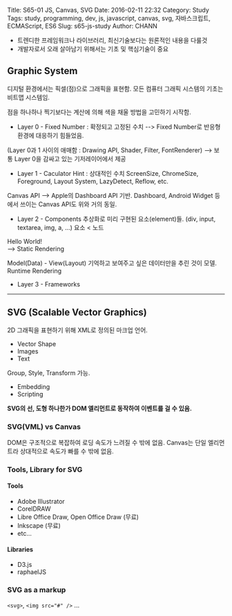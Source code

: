Title: S65-01 JS, Canvas, SVG
Date: 2016-02-11 22:32
Category: Study
Tags: study, programming, dev, js, javascript, canvas, svg, 자바스크립트, ECMAScript, ES6
Slug: s65-js-study
Author: CHANN
<!--Summary: -->

<!-- 첫 번째 출석 8865 -->

* 트렌디한 프레임워크나 라이브러리, 최신기술보다는 원론적인 내용을 다룰것
* 개발자로서 오래 살아남기 위해서는 기초 및 핵심기술이 중요

## Graphic System
디지털 환경에서는 픽셀(점)으로 그래픽을 표현함. 모든 컴퓨터 그래픽 시스템의 기초는 비트맵 시스템임.

점을 하나하나 찍기보다는 계산에 의해 색을 채울 방법을 고민하기 시작함.

* Layer 0 - Fixed Number : 확정되고 고정된 수치
--> Fixed Number로 반응형 환경에 대응하기 힘들었음.

(Layer 0과 1 사이의 애매함 : Drawing API, Shader, Filter, FontRenderer)
--> 보통 Layer 0을 감싸고 있는 기저레이어에서 제공

* Layer 1 - Caculator Hint : 상대적인 수치
ScreenSize, ChromeSize, Foreground, Layout System, LazyDetect, Reflow, etc.

Canvas API --> Apple의 Dashboard API 기반.
Dashboard, Android Widget 등에서 쓰이는 Canvas API도 위와 거의 동일.


* Layer 2 - Components
추상화로 미리 구현된 요소(element)들. (div, input, textarea, img, a, ...)
요소 < 노드

<div>Hello World!</div> --> Static Rendering

Model(Data) - View(Layout)
기억하고 보여주고 싶은 데이터만을 추린 것이 모델.
Runtime Rendering

* Layer 3 - Frameworks

------

## SVG (Scalable Vector Graphics)
2D 그래픽을 표현하기 위해 XML로 정의된 마크업 언어.

* Vector Shape
* Images
* Text

Group, Style, Transform 가능.

* Embedding
* Scripting

**SVG의 선, 도형 하나한가 DOM 엘리먼트로 동작하여 이벤트를 걸 수 있음.**

### SVG(VML) vs Canvas
DOM은 구조적으로 복잡하여 로딩 속도가 느려질 수 밖에 없음.
Canvas는 단일 엘리먼트라 상대적으로 속도가 빠를 수 밖에 없음.

### Tools, Library for SVG
#### Tools
* Adobe Illustrator
* CorelDRAW
* Libre Office Draw, Open Office Draw (무료)
* Inkscape (무료)
* etc...

#### Libraries
* D3.js
* raphaelJS

### SVG as a markup
`<svg>`, `<img src="#" />` ...

